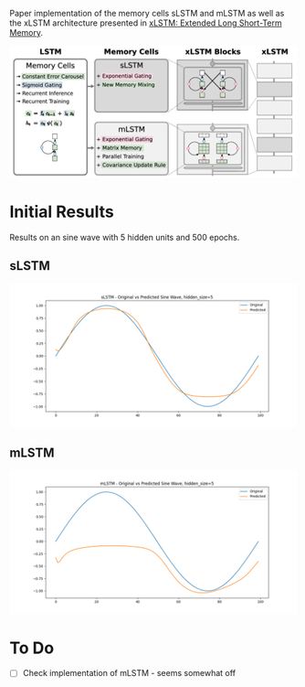 Paper implementation of the memory cells sLSTM and mLSTM as well as the xLSTM architecture presented in [xLSTM: Extended Long Short-Term Memory](https://arxiv.org/abs/2405.04517).

![Figure 1](images/fig_1.png)

# Initial Results

Results on an sine wave with 5 hidden units and 500 epochs.

## sLSTM

![Figure 2](images/sLSTM_5.png)

## mLSTM

![Figure 3](images/mLSTM_5.png)

# To Do

- [ ] Check implementation of mLSTM - seems somewhat off
